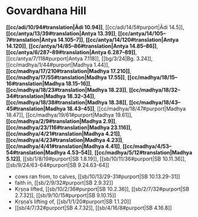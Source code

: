 # Govardhana Hill

**[[cc/adi/10/94#translation|Ādi 10.94]]**, [[cc/adi/14/5#purport|Ādi 14.5]], **[[cc/antya/13/39#translation|Antya 13.39]]**, **[[cc/antya/14/105–7#translation|Antya 14.105–7]]**, **[[cc/antya/14/120#translation|Antya 14.120]]**, **[[cc/antya/14/85–86#translation|Antya 14.85–86]]**, **[[cc/antya/6/287–89#translation|Antya 6.287–89]]**, [[cc/antya/7/118#purport|Antya 7.118]], [[bg/3/24|Bg. 3.24]], [[cc/madhya/1/44#purport|Madhya 1.44]], **[[cc/madhya/17/210#translation|Madhya 17.210]]**, **[[cc/madhya/17/55#translation|Madhya 17.55]]**, **[[cc/madhya/18/15–16#translation|Madhya 18.15–16]]**, **[[cc/madhya/18/23#translation|Madhya 18.23]]**, **[[cc/madhya/18/32–34#translation|Madhya 18.32–34]]**, **[[cc/madhya/18/38#translation|Madhya 18.38]]**, **[[cc/madhya/18/43–45#translation|Madhya 18.43–45]]**, [[cc/madhya/18/47#purport|Madhya 18.47]], [[cc/madhya/19/61#purport|Madhya 19.61]], **[[cc/madhya/2/9#translation|Madhya 2.9]]**, **[[cc/madhya/23/116#translation|Madhya 23.116]]**, **[[cc/madhya/4/21#translation|Madhya 4.21]]**, **[[cc/madhya/4/23#translation|Madhya 4.23]]**, **[[cc/madhya/4/41#translation|Madhya 4.41]]**, **[[cc/madhya/4/53–54#translation|Madhya 4.53–54]]**, **[[cc/madhya/5/12#translation|Madhya 5.12]]**, [[sb/1/8/19#purport|SB 1.8.19]], [[sb/10/11/36#purport|SB 10.11.36]], [[sb/9/24/63-64#purport|SB 9.24.63-64]]

* cows ran from, to calves, [[sb/10/13/29-31#purport|SB 10.13.29-31]]
* faith in, [[sb/2/9/32#purport|SB 2.9.32]]
* Kṛṣṇa lifted, [[sb/10/2/36#purport|SB 10.2.36]], [[sb/2/7/32#purport|SB 2.7.32]], [[sb/9/10/15#purport|SB 9.10.15]]
* Kṛṣṇa’s lifting of, [[sb/1/1/20#purport|SB 1.1.20]]
*  [[sb/4/7/32#purport|SB 4.7.32]], [[sb/4/16/8#purport|SB 4.16.8]]

